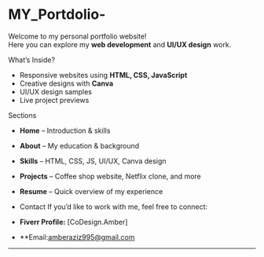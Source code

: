 # MY_Portdolio-

Welcome to my personal portfolio website!  
Here you can explore my **web development** and **UI/UX design** work.  

  What’s Inside?
- Responsive websites using **HTML, CSS, JavaScript**
- Creative designs with **Canva**
- UI/UX design samples
- Live project previews

 Sections
- **Home** – Introduction & skills  
- **About** – My education & background  
- **Skills** – HTML, CSS, JS, UI/UX, Canva design  
- **Projects** – Coffee shop website, Netflix clone, and more  
- **Resume** – Quick overview of my experience

-  Contact
If you’d like to work with me, feel free to connect:  
- **Fiverr Profile:** [CoDesign.Amber]  
- **Email:amberaziz995@gmail.com   

---
